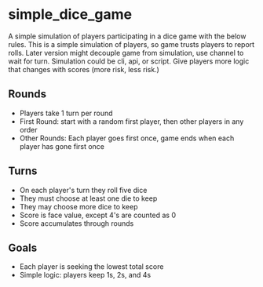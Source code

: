 # simple_dice_game

A simple simulation of players participating in a dice game with the below rules. This is a simple simulation of 
players, so game trusts players to report rolls. Later version might decouple game from simulation, use channel to 
wait for turn. Simulation could be cli, api, or script. Give players more logic that changes with scores (more risk, 
less risk.)

## Rounds
* Players take 1 turn per round
* First Round: start with a random first player, then other players in any order
* Other Rounds: Each player goes first once, game ends when each player has gone first once

## Turns
* On each player's turn they roll five dice
* They must choose at least one die to keep
* They may choose more dice to keep
* Score is face value, except 4's are counted as 0
* Score accumulates through rounds

## Goals
* Each player is seeking the lowest total score
* Simple logic: players keep 1s, 2s, and 4s



